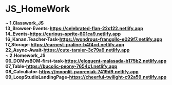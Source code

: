 # JS_HomeWork
<b>~ 1.Classwork_JS<b><br>
<b>13_Browser-Events-https://celebrated-flan-22c122.netlify.app<b><br>
<b>14_Events-https://curious-sprite-601ca9.netlify.app<b><br>
<b>16_Kanan.Teacher-Task-https://wondrous-frangollo-e029f7.netlify.app<b><br>
<b>17_Storage-https://earnest-praline-b4f4cd.netlify.app<b><br>
 <b>22_Async-Await-https://cute-tarsier-3c79a9.netlify.app<b><br>
<b>~ 2.Homework_JS<b><br>
<b>06_DOMvsBOM-first-task-https://eloquent-malasada-b175b2.netlify.app<b><br>
<b>07_Table-https://bucolic-peony-7654c1.netlify.app<b><br>
<b>08_Calculiator-https://moonlit-paprenjak-7419d9.netlify.app<b><br>
<b>09_LoopStudioLandingPage-https://cheerful-twilight-c92a59.netlify.app <b><br>
